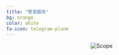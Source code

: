 ```yaml
---
title: "愿景服务"
bg: orange
color: white
fa-icon: telegram-plane
---
```


<div style='text-align:center'>
<img class="img-sponsor" alt="Scope" src="{{ site.baseurl }}/img/why.png" style=" ">
</div>
